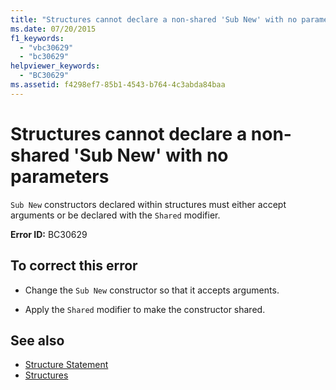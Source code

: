 ```yaml
---
title: "Structures cannot declare a non-shared 'Sub New' with no parameters"
ms.date: 07/20/2015
f1_keywords: 
  - "vbc30629"
  - "bc30629"
helpviewer_keywords: 
  - "BC30629"
ms.assetid: f4298ef7-85b1-4543-b764-4c3abda84baa
---
```

# Structures cannot declare a non-shared 'Sub New' with no parameters
`Sub New` constructors declared within structures must either accept arguments or be declared with the `Shared` modifier.  
  
 **Error ID:** BC30629  
  
## To correct this error  
  
- Change the `Sub New` constructor so that it accepts arguments.  
  
- Apply the `Shared` modifier to make the constructor shared.  
  
## See also

- [Structure Statement](../language-reference/statements/structure-statement.md)
- [Structures](../programming-guide/language-features/data-types/structures.md)

